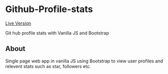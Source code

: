 # Github-Profile-stats

[Live Version](https://msx47.github.io/Github-Profile-stats)

Git hub profile stats with Vanilla JS and Bootstrap

## About

Single page web app in vanilla JS using Bootstrap to view user profiles and relevent stats such as star, followers etc.
